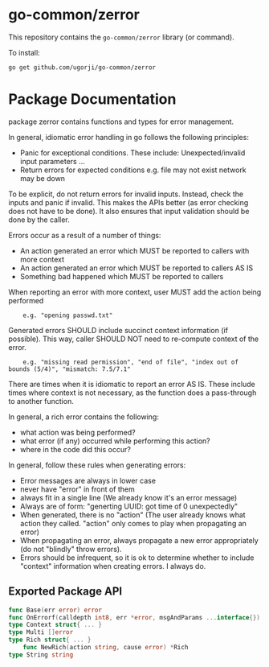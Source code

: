 # go-common/zerror

This repository contains the `go-common/zerror` library (or command).

To install:

```
go get github.com/ugorji/go-common/zerror
```

# Package Documentation


package zerror contains functions and types for error management.

In general, idiomatic error handling in go follows the following principles:

  - Panic for exceptional conditions. These include:
    Unexpected/invalid input parameters
    ...
  - Return errors for expected conditions e.g.
    file may not exist
    network may be down

To be explicit, do not return errors for invalid inputs. Instead, check the
inputs and panic if invalid. This makes the APIs better (as error checking
does not have to be done). It also ensures that input validation should be
done by the caller.

Errors occur as a result of a number of things:

  - An action generated an error which MUST be reported to callers with more context
  - An action generated an error which MUST be reported to callers AS IS
  - Something bad happened which MUST be reported to callers

When reporting an error with more context, user MUST add the action being
performed

```
    e.g. "opening passwd.txt"
```

Generated errors SHOULD include succinct context information (if possible).
This way, caller SHOULD NOT need to re-compute context of the error.

```
    e.g. "missing read permission", "end of file", "index out of bounds (5/4)", "mismatch: 7.5/7.1"
```

There are times when it is idiomatic to report an error AS IS. These include
times where context is not necessary, as the function does a pass-through to
another function.

In general, a rich error contains the following:

  - what action was being performed?
  - what error (if any) occurred while performing this action?
  - where in the code did this occur?

In general, follow these rules when generating errors:

  - Error messages are always in lower case
  - never have "error" in front of them
  - always fit in a single line (We already know it's an error message)
  - Always are of form: "generting UUID: got time of 0 unexpectedly"
  - When generated, there is no "action" (The user already knows what action they called.
    "action" only comes to play when propagating an error)
  - When propagating an error, always propagate a new error appropriately (do not "blindly" throw errors).
  - Errors should be infrequent, so it is ok to determine whether to include
    "context" information when creating errors. I always do.

## Exported Package API

```go
func Base(err error) error
func OnErrorf(calldepth int8, err *error, msgAndParams ...interface{})
type Context struct{ ... }
type Multi []error
type Rich struct{ ... }
    func NewRich(action string, cause error) *Rich
type String string
```
